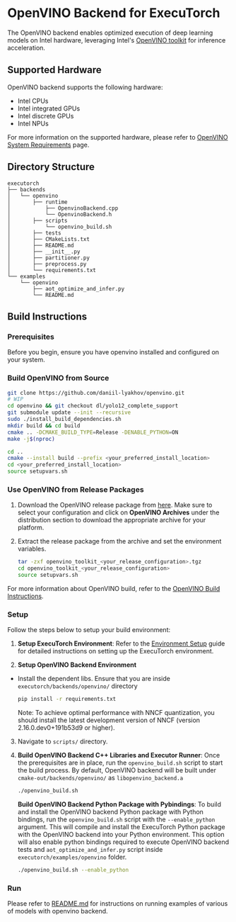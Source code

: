 # OpenVINO Backend for ExecuTorch
The OpenVINO backend enables optimized execution of deep learning models on Intel hardware, leveraging Intel's [OpenVINO toolkit](https://www.intel.com/content/www/us/en/developer/tools/openvino-toolkit/overview.html) for inference acceleration.

## Supported Hardware

OpenVINO backend supports the following hardware:

- Intel CPUs
- Intel integrated GPUs
- Intel discrete GPUs
- Intel NPUs

For more information on the supported hardware, please refer to [OpenVINO System Requirements](https://docs.openvino.ai/2025/about-openvino/release-notes-openvino/system-requirements.html) page.

## Directory Structure

```
executorch
├── backends
│   └── openvino
│       ├── runtime
│           ├── OpenvinoBackend.cpp
│           └── OpenvinoBackend.h
│       ├── scripts
│           └── openvino_build.sh
│       ├── tests
│       ├── CMakeLists.txt
│       ├── README.md
│       ├── __init__.py
│       ├── partitioner.py
│       ├── preprocess.py
│       └── requirements.txt
└── examples
    └── openvino
        ├── aot_optimize_and_infer.py
        └── README.md
```

## Build Instructions

### Prerequisites

Before you begin, ensure you have openvino installed and configured on your system.

### Build OpenVINO from Source

```bash
git clone https://github.com/daniil-lyakhov/openvino.git
# WIP
cd openvino && git checkout dl/yolo12_complete_support
git submodule update --init --recursive
sudo ./install_build_dependencies.sh
mkdir build && cd build
cmake .. -DCMAKE_BUILD_TYPE=Release -DENABLE_PYTHON=ON
make -j$(nproc)

cd ..
cmake --install build --prefix <your_preferred_install_location>
cd <your_preferred_install_location>
source setupvars.sh
```

### Use OpenVINO from Release Packages

1. Download the OpenVINO release package from [here](https://docs.openvino.ai/2025/get-started/install-openvino.html). Make sure to select your configuration and click on **OpenVINO Archives** under the distribution section to download the appropriate archive for your platform.

2. Extract the release package from the archive and set the environment variables.

   ```bash
   tar -zxf openvino_toolkit_<your_release_configuration>.tgz
   cd openvino_toolkit_<your_release_configuration>
   source setupvars.sh
   ```

For more information about OpenVINO build, refer to the [OpenVINO Build Instructions](https://github.com/openvinotoolkit/openvino/blob/master/docs/dev/build_linux.md).

### Setup

Follow the steps below to setup your build environment:

1. **Setup ExecuTorch Environment**: Refer to the [Environment Setup](https://pytorch.org/executorch/main/getting-started-setup#environment-setup) guide for detailed instructions on setting up the ExecuTorch environment.

2. **Setup OpenVINO Backend Environment**
- Install the dependent libs. Ensure that you are inside `executorch/backends/openvino/` directory
   ```bash
   pip install -r requirements.txt
   ```
  Note: To achieve optimal performance with NNCF quantization, you should install the latest development version of NNCF (version 2.16.0.dev0+191b53d9 or higher).
3. Navigate to `scripts/` directory.

4. **Build OpenVINO Backend C++ Libraries and Executor Runner**: Once the prerequisites are in place, run the `openvino_build.sh` script to start the build process. By default, OpenVINO backend will be built under `cmake-out/backends/openvino/` as `libopenvino_backend.a`

   ```bash
   ./openvino_build.sh
   ```
   **Build OpenVINO Backend Python Package with Pybindings**: To build and install the OpenVINO backend Python package with Python bindings, run the `openvino_build.sh` script with the `--enable_python` argument. This will compile and install the ExecuTorch Python package with the OpenVINO backend into your Python environment. This option will also enable python bindings required to execute OpenVINO backend tests and `aot_optimize_and_infer.py` script inside `executorch/examples/openvino` folder.

   ```bash
   ./openvino_build.sh --enable_python
   ```

### Run

Please refer to [README.md](../../examples/openvino/README.md) for instructions on running examples of various of models with openvino backend.
